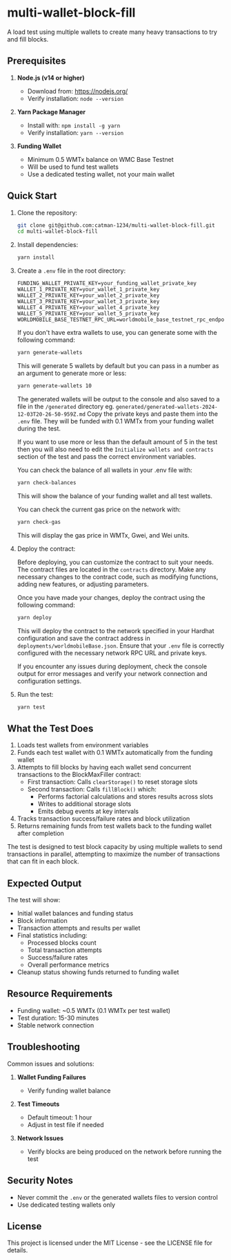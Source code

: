 # multi-wallet-block-fill

A load test using multiple wallets to create many heavy transactions to try and fill blocks.

## Prerequisites

1. **Node.js (v14 or higher)**

   - Download from: https://nodejs.org/
   - Verify installation: `node --version`

2. **Yarn Package Manager**

   - Install with: `npm install -g yarn`
   - Verify installation: `yarn --version`

3. **Funding Wallet**
   - Minimum 0.5 WMTx balance on WMC Base Testnet
   - Will be used to fund test wallets
   - Use a dedicated testing wallet, not your main wallet

## Quick Start

1. Clone the repository:

   ```bash
   git clone git@github.com:catman-1234/multi-wallet-block-fill.git
   cd multi-wallet-block-fill
   ```

2. Install dependencies:

   ```bash
   yarn install
   ```

3. Create a `.env` file in the root directory:

   ```env
   FUNDING_WALLET_PRIVATE_KEY=your_funding_wallet_private_key
   WALLET_1_PRIVATE_KEY=your_wallet_1_private_key
   WALLET_2_PRIVATE_KEY=your_wallet_2_private_key
   WALLET_3_PRIVATE_KEY=your_wallet_3_private_key
   WALLET_4_PRIVATE_KEY=your_wallet_4_private_key
   WALLET_5_PRIVATE_KEY=your_wallet_5_private_key
   WORLDMOBILE_BASE_TESTNET_RPC_URL=worldmobile_base_testnet_rpc_endpoint
   ```

   If you don't have extra wallets to use, you can generate some with the following command:

   ```bash
   yarn generate-wallets
   ```

   This will generate 5 wallets by default but you can pass in a number as an argument to generate more or less:

   ```bash
   yarn generate-wallets 10
   ```

   The generated wallets will be output to the console and also saved to a file in the `/generated` directory eg. `generated/generated-wallets-2024-12-03T20-26-50-959Z.md`
   Copy the private keys and paste them into the `.env` file. They will be funded with 0.1 WMTx from your funding wallet during the test.

   If you want to use more or less than the default amount of 5 in the test then you will also need to edit the `Initialize wallets and contracts` section of the test and pass the correct environment variables.

   You can check the balance of all wallets in your .env file with:

   ```bash
   yarn check-balances
   ```

   This will show the balance of your funding wallet and all test wallets.

   You can check the current gas price on the network with:

   ```bash
   yarn check-gas
   ```

   This will display the gas price in WMTx, Gwei, and Wei units.

4. Deploy the contract:

   Before deploying, you can customize the contract to suit your needs. The contract files are located in the `contracts` directory. Make any necessary changes to the contract code, such as modifying functions, adding new features, or adjusting parameters.

   Once you have made your changes, deploy the contract using the following command:

   ```bash
   yarn deploy
   ```

   This will deploy the contract to the network specified in your Hardhat configuration and save the contract address in `deployments/worldmobileBase.json`. Ensure that your `.env` file is correctly configured with the necessary network RPC URL and private keys.

   If you encounter any issues during deployment, check the console output for error messages and verify your network connection and configuration settings.

5. Run the test:
   ```bash
   yarn test
   ```

## What the Test Does

1. Loads test wallets from environment variables
2. Funds each test wallet with 0.1 WMTx automatically from the funding wallet
3. Attempts to fill blocks by having each wallet send concurrent transactions to the BlockMaxFiller contract:
   - First transaction: Calls `clearStorage()` to reset storage slots
   - Second transaction: Calls `fillBlock()` which:
     - Performs factorial calculations and stores results across slots
     - Writes to additional storage slots
     - Emits debug events at key intervals
4. Tracks transaction success/failure rates and block utilization
5. Returns remaining funds from test wallets back to the funding wallet after completion

The test is designed to test block capacity by using multiple wallets to send transactions in parallel, attempting to maximize the number of transactions that can fit in each block.

## Expected Output

The test will show:

- Initial wallet balances and funding status
- Block information
- Transaction attempts and results per wallet
- Final statistics including:
  - Processed blocks count
  - Total transaction attempts
  - Success/failure rates
  - Overall performance metrics
- Cleanup status showing funds returned to funding wallet

## Resource Requirements

- Funding wallet: ~0.5 WMTx (0.1 WMTx per test wallet)
- Test duration: 15-30 minutes
- Stable network connection

## Troubleshooting

Common issues and solutions:

1. **Wallet Funding Failures**

   - Verify funding wallet balance

2. **Test Timeouts**

   - Default timeout: 1 hour
   - Adjust in test file if needed

3. **Network Issues**
   - Verify blocks are being produced on the network before running the test

## Security Notes

- Never commit the `.env` or the generated wallets files to version control
- Use dedicated testing wallets only

## License

This project is licensed under the MIT License - see the LICENSE file for details.
